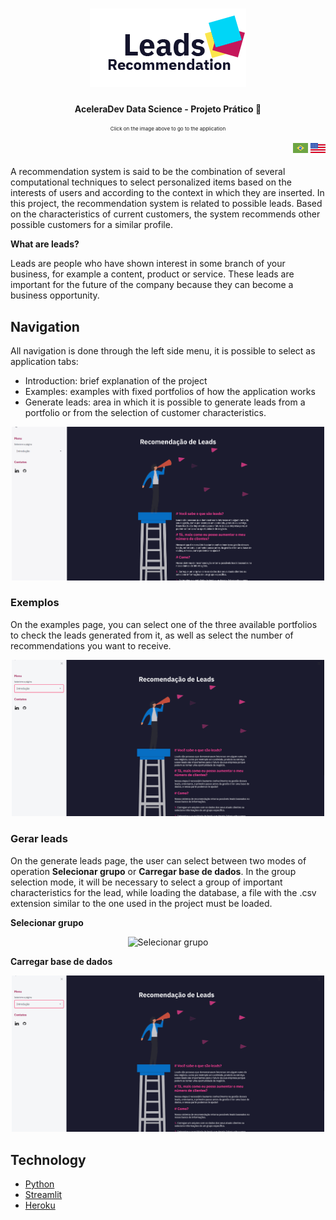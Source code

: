 <h1 align="center">
    <a href = "https://leads-recommendations.herokuapp.com/"><img src = "images/leads_recommendation.png" width="250px"></a>
</h1>

<h4 align="center">
    AceleraDev Data Science - Projeto Prático 🧲
</h4>

<p align= "center" style = "font-size: 8px">
        Click on the image above to go to the application
</p>

<p align= "right">
    <a href = "https://github.com/DarleySoares/leads-recommendations/blob/deploy/README.md"><img src = https://raw.githubusercontent.com/DarleySoares/Data-Science/master/images/brazil.png></a>
    <a href = "https://github.com/DarleySoares/leads-recommendations/blob/deploy/README_ENG.md"><img src = https://raw.githubusercontent.com/DarleySoares/Data-Science/master/images/usa.png></a>
 </p1>
 
A recommendation system is said to be the combination of several computational techniques to select personalized items based on the interests of users and according to the context in which they are inserted. In this project, the recommendation system is related to possible leads. Based on the characteristics of current customers, the system recommends other possible customers for a similar profile.

**What are leads?**

Leads are people who have shown interest in some branch of your business, for example a content, product or service. These leads are important for the future of the company because they can become a business opportunity.

## Navigation

All navigation is done through the left side menu, it is possible to select as application tabs:

- Introduction: brief explanation of the project
- Examples: examples with fixed portfolios of how the application works
- Generate leads: area in which it is possible to generate leads from a portfolio or from the selection of customer characteristics.

<p align="center">
    <img alt="Páginas" src="images/paginas.gif" width="500px">
</p>

### Exemplos

On the examples page, you can select one of the three available portfolios to check the leads generated from it, as well as select the number of recommendations you want to receive.

<p align="center">
    <img alt="Exemplos" src="images/exemplos.gif" width="500px">
</p>

### Gerar leads

On the generate leads page, the user can select between two modes of operation **Selecionar grupo** or **Carregar base de dados**. In the group selection mode, it will be necessary to select a group of important characteristics for the lead, while loading the database, a file with the .csv extension similar to the one used in the project must be loaded.

**Selecionar grupo**

<p align="center">
    <img alt="Selecionar grupo" src="images/gerar_leads_selecionar.gif" width="500px">
</p>

**Carregar base de dados**

<p align="center">
    <img alt="Carregar base de dados" src="images/gerar_leads_portfolio.gif" width="500px">
</p>

## Technology

- [Python](https://www.python.org/)
- [Streamlit](https://www.streamlit.io/)
- [Heroku](https://www.heroku.com)

